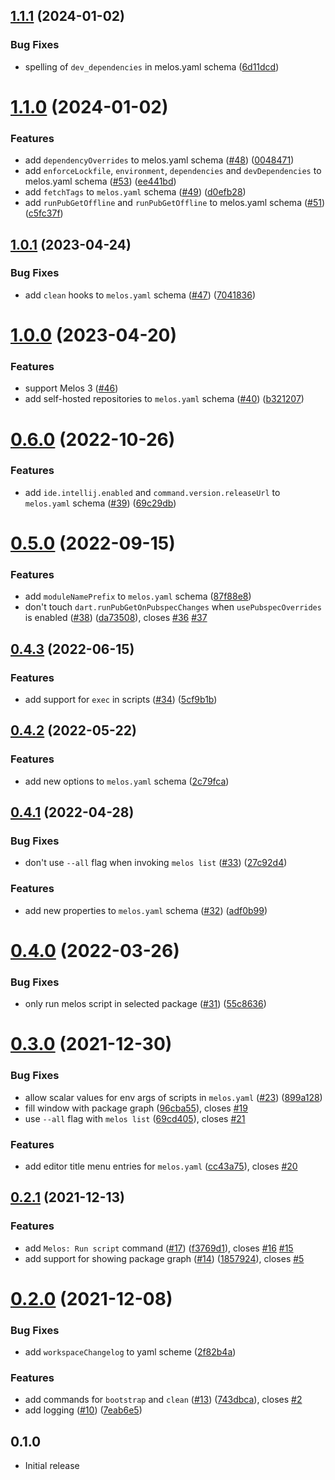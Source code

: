 ## [1.1.1](https://github.com/blaugold/melos-code/compare/v1.1.0...v1.1.1) (2024-01-02)


### Bug Fixes

* spelling of `dev_dependencies` in melos.yaml schema ([6d11dcd](https://github.com/blaugold/melos-code/commit/6d11dcdd0f941f35107e9b2b10cd7a2a251d829f))



# [1.1.0](https://github.com/blaugold/melos-code/compare/v1.0.1...v1.1.0) (2024-01-02)


### Features

* add `dependencyOverrides` to melos.yaml schema ([#48](https://github.com/blaugold/melos-code/issues/48)) ([0048471](https://github.com/blaugold/melos-code/commit/0048471e7d032201668ce70be8d41d99554e9b3e))
* add `enforceLockfile`, `environment`, `dependencies` and `devDependencies` to melos.yaml schema ([#53](https://github.com/blaugold/melos-code/issues/53)) ([ee441bd](https://github.com/blaugold/melos-code/commit/ee441bdade37129d2b4a38dee4093c72d668d67d))
* add `fetchTags` to `melos.yaml` schema ([#49](https://github.com/blaugold/melos-code/issues/49)) ([d0efb28](https://github.com/blaugold/melos-code/commit/d0efb289548a0c27121cfbdae56998649bb43c6f))
* add `runPubGetOffline` and `runPubGetOffline` to melos.yaml schema ([#51](https://github.com/blaugold/melos-code/issues/51)) ([c5fc37f](https://github.com/blaugold/melos-code/commit/c5fc37f9469c66d59c4edb2fa4ced68531c4b058))



## [1.0.1](https://github.com/blaugold/melos-code/compare/v1.0.0...v1.0.1) (2023-04-24)


### Bug Fixes

* add `clean` hooks to `melos.yaml` schema ([#47](https://github.com/blaugold/melos-code/issues/47)) ([7041836](https://github.com/blaugold/melos-code/commit/70418363ab3db6b96f73687516b1c65ebe74d10a))



# [1.0.0](https://github.com/blaugold/melos-code/compare/v0.6.0...v1.0.0) (2023-04-20)


### Features

* support Melos 3 ([#46](https://github.com/blaugold/melos-code/issues/46))
* add self-hosted repositories to `melos.yaml` schema ([#40](https://github.com/blaugold/melos-code/issues/40)) ([b321207](https://github.com/blaugold/melos-code/commit/b32120729b69ca7e601dda32f0a5d46bb5dbc58c))



# [0.6.0](https://github.com/blaugold/melos-code/compare/v0.5.0...v0.6.0) (2022-10-26)


### Features

* add `ide.intellij.enabled` and `command.version.releaseUrl` to `melos.yaml` schema ([#39](https://github.com/blaugold/melos-code/issues/39)) ([69c29db](https://github.com/blaugold/melos-code/commit/69c29dba658b2889e421c9de829376c3ad2b7a0b))



# [0.5.0](https://github.com/blaugold/melos-code/compare/v0.4.3...v0.5.0) (2022-09-15)


### Features

* add `moduleNamePrefix` to `melos.yaml` schema ([87f88e8](https://github.com/blaugold/melos-code/commit/87f88e847c23062d3c202939f5ef37f0a886c04f))
* don't touch `dart.runPubGetOnPubspecChanges` when `usePubspecOverrides` is enabled ([#38](https://github.com/blaugold/melos-code/issues/38)) ([da73508](https://github.com/blaugold/melos-code/commit/da735081480790634a8997fe865670a94badf831)), closes [#36](https://github.com/blaugold/melos-code/issues/36) [#37](https://github.com/blaugold/melos-code/issues/37)



## [0.4.3](https://github.com/blaugold/melos-code/compare/v0.4.2...v0.4.3) (2022-06-15)


### Features

* add support for `exec` in scripts ([#34](https://github.com/blaugold/melos-code/issues/34)) ([5cf9b1b](https://github.com/blaugold/melos-code/commit/5cf9b1b1a861a0abffa920dd3f4806495d7d92a0))



## [0.4.2](https://github.com/blaugold/melos-code/compare/v0.4.1...v0.4.2) (2022-05-22)


### Features

* add new options to `melos.yaml` schema ([2c79fca](https://github.com/blaugold/melos-code/commit/2c79fca3838f459b29594bb9c20e16809d682dde))



## [0.4.1](https://github.com/blaugold/melos-code/compare/v0.4.0...v0.4.1) (2022-04-28)


### Bug Fixes

* don't use `--all` flag when invoking `melos list` ([#33](https://github.com/blaugold/melos-code/issues/33)) ([27c92d4](https://github.com/blaugold/melos-code/commit/27c92d4a3b22dcfef2442c34ef3412d571500469))


### Features

* add new properties to `melos.yaml` schema ([#32](https://github.com/blaugold/melos-code/issues/32)) ([adf0b99](https://github.com/blaugold/melos-code/commit/adf0b993febaa672079406e0b56a8176aa5972f6))



# [0.4.0](https://github.com/blaugold/melos-code/compare/v0.3.0...v0.4.0) (2022-03-26)


### Bug Fixes

* only run melos script in selected package ([#31](https://github.com/blaugold/melos-code/issues/31)) ([55c8636](https://github.com/blaugold/melos-code/commit/55c86362013c531032bd1c29c1373efcb679a887))



# [0.3.0](https://github.com/blaugold/melos-code/compare/v0.2.1...v0.3.0) (2021-12-30)


### Bug Fixes

* allow scalar values for env args of scripts in `melos.yaml` ([#23](https://github.com/blaugold/melos-code/issues/23)) ([899a128](https://github.com/blaugold/melos-code/commit/899a12818aabc9f15b62014f683bb36423d07837))
* fill window with package graph ([96cba55](https://github.com/blaugold/melos-code/commit/96cba5585b5bea8b4222a017d9d272edbd24daa5)), closes [#19](https://github.com/blaugold/melos-code/issues/19)
* use `--all` flag with `melos list` ([69cd405](https://github.com/blaugold/melos-code/commit/69cd405be1e88b2f17a034650fe6f6c9cac21089)), closes [#21](https://github.com/blaugold/melos-code/issues/21)


### Features

* add editor title menu entries for `melos.yaml` ([cc43a75](https://github.com/blaugold/melos-code/commit/cc43a7562c8255dc6f150326e77972671b1228e0)), closes [#20](https://github.com/blaugold/melos-code/issues/20)



## [0.2.1](https://github.com/blaugold/melos-code/compare/v0.2.0...v0.2.1) (2021-12-13)


### Features

* add `Melos: Run script` command ([#17](https://github.com/blaugold/melos-code/issues/17)) ([f3769d1](https://github.com/blaugold/melos-code/commit/f3769d16f42fc6021c3440a5d97851a069dfee4f)), closes [#16](https://github.com/blaugold/melos-code/issues/16) [#15](https://github.com/blaugold/melos-code/issues/15)
* add support for showing package graph ([#14](https://github.com/blaugold/melos-code/issues/14)) ([1857924](https://github.com/blaugold/melos-code/commit/185792434a8decb7fbd1c9af821c026ee0399a33)), closes [#5](https://github.com/blaugold/melos-code/issues/5)



# [0.2.0](https://github.com/blaugold/melos-code/compare/v0.1.0...v0.2.0) (2021-12-08)


### Bug Fixes

* add `workspaceChangelog` to yaml scheme ([2f82b4a](https://github.com/blaugold/melos-code/commit/2f82b4aa23017b138466c81eea8e74b3fa4d339c))


### Features

* add commands for `bootstrap` and `clean` ([#13](https://github.com/blaugold/melos-code/issues/13)) ([743dbca](https://github.com/blaugold/melos-code/commit/743dbca7b9c3bc9d012482d0c2f5931697fe613d)), closes [#2](https://github.com/blaugold/melos-code/issues/2)
* add logging ([#10](https://github.com/blaugold/melos-code/issues/10)) ([7eab6e5](https://github.com/blaugold/melos-code/commit/7eab6e51663b0af1cf694eee4a6e13cfba06c4b1))



## 0.1.0

- Initial release
